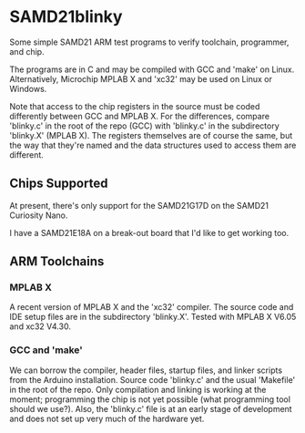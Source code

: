 # SAMD21blinky

Some simple SAMD21 ARM test programs to verify toolchain, programmer, and chip.

The programs are in C and may be compiled with GCC and 'make' on Linux.
Alternatively, Microchip MPLAB X and 'xc32' may be used on Linux or Windows.

Note that access to the chip registers in the source must be coded differently
between GCC and MPLAB X.
For the differences, compare 'blinky.c' in the root of the repo (GCC) with
'blinky.c' in the subdirectory 'blinky.X' (MPLAB X).
The registers themselves are of course the same,
but the way that they're named and the data structures used to access them are
different.

## Chips Supported

At present, there's only support for the SAMD21G17D on the SAMD21 Curiosity Nano.

I have a SAMD21E18A on a break-out board that I'd like to get working too.

## ARM Toolchains

### MPLAB X

A recent version of MPLAB X and the 'xc32' compiler.
The source code and IDE setup files are in the subdirectory 'blinky.X'.
Tested with MPLAB X V6.05 and xc32 V4.30.

### GCC and 'make'

We can borrow the compiler, header files, startup files, and linker scripts
from the Arduino installation.
Source code 'blinky.c' and the usual 'Makefile' in the root of the repo.
Only compilation and linking is working at the moment;
programming the chip is not yet possible
(what programming tool should we use?).
Also, the 'blinky.c' file is at an early stage of development and does not
set up very much of the hardware yet.

